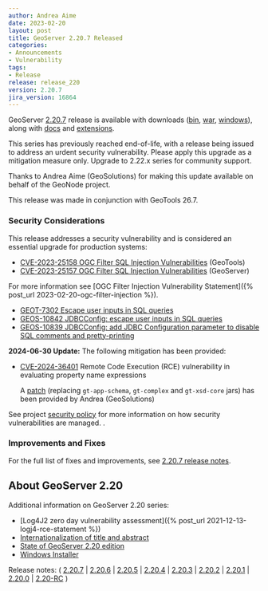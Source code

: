 ```yaml
---
author: Andrea Aime
date: 2023-02-20
layout: post
title: GeoServer 2.20.7 Released
categories:
- Announcements
- Vulnerability
tags:
- Release
release: release_220
version: 2.20.7
jira_version: 16864
---
```


GeoServer [2.20.7](/release/2.20.7/) release is available with downloads ([bin](https://sourceforge.net/projects/geoserver/files/GeoServer/2.20.7/geoserver-2.20.7-bin.zip/download), [war](https://sourceforge.net/projects/geoserver/files/GeoServer/2.20.7/geoserver-2.20.7-war.zip/download), [windows](https://sourceforge.net/projects/geoserver/files/GeoServer/2.20.7/GeoServer-2.20.7-winsetup.exe/download)), along with [docs](https://sourceforge.net/projects/geoserver/files/GeoServer/2.20.7/geoserver-2.20.7-htmldoc.zip/download) and [extensions](https://sourceforge.net/projects/geoserver/files/GeoServer/2.20.7/extensions/).

This series has previously reached end-of-life, with a release being issued to address an urdent security vulnerability. Please apply this upgrade as a mitigation measure only. Upgrade to 2.22.x series for community support.

Thanks to Andrea Aime (GeoSolutions) for making this update available on behalf of the GeoNode project.

This release was made in conjunction with GeoTools 26.7.

### Security Considerations

This release addresses a security vulnerability and is considered an essential upgrade for production systems:

* [CVE-2023-25158 OGC Filter SQL Injection Vulnerabilities](https://github.com/geotools/geotools/security/advisories/GHSA-99c3-qc2q-p94m) (GeoTools)
* [CVE-2023-25157 OGC Filter SQL Injection Vulnerabilities](https://github.com/geoserver/geoserver/security/advisories/GHSA-7g5f-wrx8-5ccf) (GeoServer)

For more information see [OGC Filter Injection Vulnerability Statement]({% post_url 2023-02-20-ogc-filter-injection %}). 

* [GEOT-7302 Escape user inputs in SQL queries](https://osgeo-org.atlassian.net/browse/GEOT-7302)
* [GEOS-10842 JDBCConfig: escape user inputs in SQL queries](https://osgeo-org.atlassian.net/browse/GEOS-10842)
* [GEOS-10839 JDBCConfig: add JDBC Configuration parameter to disable SQL comments and pretty-printing](https://osgeo-org.atlassian.net/browse/GEOS-10839)

**2024-06-30 Update:** The following mitigation has been provided:

* [CVE-2024-36401](https://github.com/geoserver/geoserver/security/advisories/GHSA-6jj6-gm7p-fcvv) Remote Code Execution (RCE) vulnerability in evaluating property name expressions

  A [patch](https://sourceforge.net/projects/geoserver/files/GeoServer/2.20.7/geoserver-2.20.7-patches.zip/download) (replacing `gt-app-schema`, `gt-complex` and `gt-xsd-core` jars) has been provided by Andrea (GeoSolutions)

See project [security policy](https://github.com/geoserver/geoserver/blob/main/SECURITY.md) for more information on how security vulnerabilities are managed. .


### Improvements and Fixes

For the full list of fixes and improvements, see [2.20.7 release notes](https://github.com/geoserver/geoserver/releases/tag/2.20.7).

## About GeoServer 2.20

Additional information on GeoServer 2.20 series:

* [Log4J2 zero day vulnerability assessment]({% post_url 2021-12-13-logj4-rce-statement %})
* [Internationalization of title and abstract](https://docs.geoserver.org/latest/en/user/services/internationalization/index.html)
* [State of GeoServer 2.20 edition](https://docs.google.com/presentation/d/19Cmld0_VFePh1g4qUSfqNWWB0t-teClFpT3eUqpYGos/edit?usp=sharing)
* [Windows Installer](https://docs.geoserver.org/stable/en/user/installation/win_installer.html) 

Release notes:
( [2.20.7](https://github.com/geoserver/geoserver/releases/tag/2.20.7)
\| [2.20.6](https://github.com/geoserver/geoserver/releases/tag/2.20.6)
\| [2.20.5](https://github.com/geoserver/geoserver/releases/tag/2.20.5)
\| [2.20.4](https://github.com/geoserver/geoserver/releases/tag/2.20.4)
 \| [2.20.3](https://github.com/geoserver/geoserver/releases/tag/2.20.3)
\| [2.20.2](https://github.com/geoserver/geoserver/releases/tag/2.20.2)
 \| [2.20.1](https://github.com/geoserver/geoserver/releases/tag/2.20.1)
\| [2.20.0](https://github.com/geoserver/geoserver/releases/tag/2.20.0)
 \| [2.20-RC](https://github.com/geoserver/geoserver/releases/tag/2.20-RC) )
